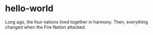 # hello-world
Long ago, the four nations lived together in harmony. Then, everything changed when the Fire Nation attacked.
